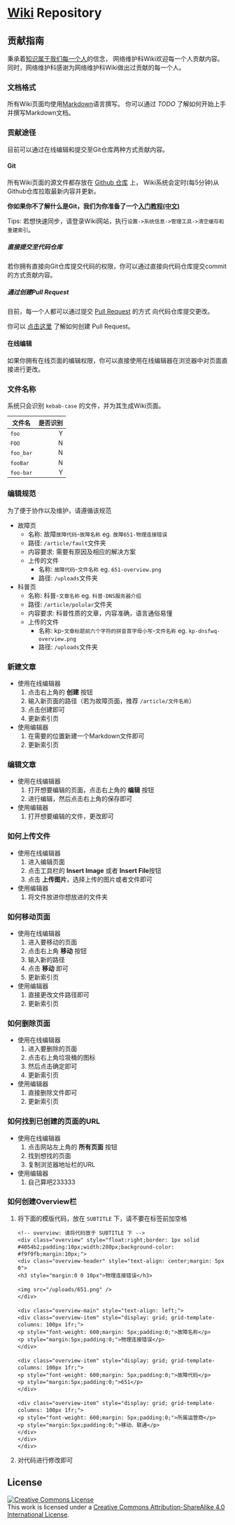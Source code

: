 # [Wiki](http://wiki.sola.love) Repository

## 贡献指南

秉承着[知识属于我们每一个人](https://www.youtube.com/watch?v=eAORm-8b1Eg)的信念，
网络维护科Wiki欢迎每一个人贡献内容。同时，网络维护科感谢为网络维护科Wiki做出过贡献的每一个人。

### 文档格式

所有Wiki页面均使用[Markdown](https://en.wikipedia.org/wiki/Markdown)语言撰写。
你可以通过 *TODO* 了解如何开始上手并撰写Markdown文档。

### 贡献途径

目前可以通过在线编辑和提交至Git仓库两种方式贡献内容。

#### Git

所有Wiki页面的源文件都存放在 [Github 仓库](https://github.com/ZSCNetSupportDept/wiki) 上，
Wiki系统会定时(每5分钟)从Github仓库拉取最新内容并更新。

**你如果你不了解什么是Git，我们为你准备了一个[入门教程(中文)](https://backlog.com/git-tutorial/cn/)**

Tips: 若想快速同步，请登录Wiki网站，执行`设置->系统信息->管理工具->清空缓存和重建索引`。

##### 直接提交至代码仓库

若你拥有直接向Git仓库提交代码的权限，你可以通过直接向代码仓库提交commit的方式贡献内容。

##### 通过创建Pull Request

目前，每一个人都可以通过提交 [Pull Request](https://github.com/ZSCNetSupportDept/wiki/pulls) 的方式
向代码仓库提交更改。

你可以 [点击这里](https://help.github.com/articles/creating-a-pull-request/) 了解如何创建 Pull Request。

#### 在线编辑

如果你拥有在线页面的编辑权限，你可以直接使用在线编辑器在浏览器中对页面直接进行更改。

### 文件名称

系统只会识别 `kebab-case` 的文件，并为其生成Wiki页面。

|文件名|是否识别|
|-----|-------:|
|`foo`|Y|
|`FOO`|N|
|`foo_bar`|N|
|`fooBar`|N|
|`foo-bar`|Y|

### 编辑规范

为了便于协作以及维护，请遵循该规范

- 故障页
    - 名称: 故障`故障代码`-`故障名称` eg. `故障651-物理连接错误`
    - 路径: `/article/fault`文件夹
    - 内容要求: 需要有原因及相应的解决方案
    - 上传的文件
        - 名称: `故障代码`-`文件名称` eg. `651-overview.png`
        - 路径: `/uploads`文件夹
- 科普页
    - 名称: 科普-`文章名称` eg. `科普-DNS服务器介绍`
    - 路径: `/article/polular`文件夹
    - 内容要求: 科普性质的文章，内容准确，语言通俗易懂
    - 上传的文件
        - 名称: kp-`文章标题前六个字符的拼音首字母小写`-`文件名称` eg. `kp-dnsfwq-overview.png`
        - 路径: `/uploads`文件夹

### 新建文章

- 使用在线编辑器
    1. 点击右上角的 **创建** 按钮
    2. 输入新页面的路径（若为故障页面，推荐 `/article/文件名称`）
    3. 点击创建即可
    4. 更新索引页
- 使用编辑器
    1. 在需要的位置新建一个Markdown文件即可
    2. 更新索引页

### 编辑文章

- 使用在线编辑器
    1. 打开想要编辑的页面，点击右上角的 **编辑** 按钮
    2. 进行编辑，然后点击右上角的保存即可
- 使用编辑器
    1. 打开想要编辑的文件，更改即可
    
### 如何上传文件

- 使用在线编辑器
    1. 进入编辑页面
    2. 点击工具栏的 **Insert Image** 或者 **Insert File**按钮
    3. 点击 **上传图片**，选择上传的图片或者文件即可
- 使用编辑器
    1. 将文件放进你想放进的文件夹
    
### 如何移动页面

- 使用在线编辑器
    1. 进入要移动的页面
    2. 点击右上角 **移动** 按钮
    3. 输入新的路径
    4. 点击 **移动** 即可
    5. 更新索引页
- 使用编辑器
    1. 直接更改文件路径即可
    2. 更新索引页
    
### 如何删除页面

- 使用在线编辑器
    1. 进入要删除的页面
    2. 点击右上角垃圾桶的图标
    3. 然后点击确定即可
    4. 更新索引页
- 使用编辑器
    1. 直接删除文件即可
    2. 更新索引页
    
### 如何找到已创建的页面的URL

- 使用在线编辑器
    1. 点击网站左上角的 **所有页面** 按钮
    2. 找到想找的页面
    3. 复制浏览器地址栏的URL
- 使用编辑器
    1. 自己算吧233333
    
### 如何创建Overview栏

1. 将下面的模版代码，放在 `SUBTITLE` 下，请不要在标签前加空格
    ```text
    <!-- overview: 请将代码放于 SUBTITLE 下 -->
    <div class="overview" style="float:right;border: 1px solid #4054b2;padding:10px;width:280px;background-color: #f9f9fb;margin:10px;">
    <div class="overview-header" style="text-align: center;margin: 5px 0">
    <h3 style="margin:0 0 10px">物理连接错误</h3>
     
    <img src="/uploads/651.png" />
    </div>
    
    <div class="overview-main" style="text-align: left;">
    <div class="overview-item" style="display: grid; grid-template-columns: 100px 1fr;">
    <p style="font-weight: 600;margin: 5px;padding:0;">故障名称</p>
    <p style="margin:5px;padding:0;">物理连接错误</p>
    </div>
    
    <div class="overview-item" style="display: grid; grid-template-columns: 100px 1fr;">
    <p style="font-weight: 600;margin: 5px;padding:0;">故障代码</p>
    <p style="margin:5px;padding:0;">651</p>
    </div>
    
    <div class="overview-item" style="display: grid; grid-template-columns: 100px 1fr;">
    <p style="font-weight: 600;margin: 5px;padding:0;">所属运营商</p>
    <p style="margin:5px;padding:0;">移动、联通</p>
    </div>
    </div>
    </div>
    ```
2. 对代码进行修改即可

## License

<a rel="license" href="http://creativecommons.org/licenses/by-sa/4.0/"><img alt="Creative Commons License" style="border-width:0" src="https://i.creativecommons.org/l/by-sa/4.0/88x31.png" /></a><br />This work is licensed under a <a rel="license" href="http://creativecommons.org/licenses/by-sa/4.0/">Creative Commons Attribution-ShareAlike 4.0 International License</a>.
